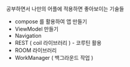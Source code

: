 공부하면서 나만의 어플에 적용하면 좋아보이는 기술들

- compose 를 활용하여 앱 만들기
- ViewModel 만들기
- Navigation
- REST ( coil 라이브러리 ) - 코루틴 활용
- ROOM 라이브러리
- WorkManager ( 백그라운드 작업 )
